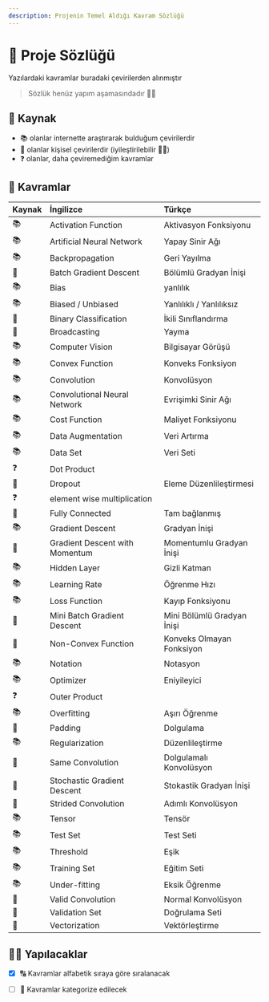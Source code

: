 ```yaml
---
description: Projenin Temel Aldığı Kavram Sözlüğü
---
```


# 📕 Proje Sözlüğü

Yazılardaki kavramlar buradaki çevirilerden alınmıştır

> Sözlük henüz yapım aşamasındadır 👷‍♀️

## 🐾 Kaynak

* 📚 olanlar internette araştırarak bulduğum çevirilerdir
* 🦋 olanlar kişisel çevirilerdir \(iyileştirilebilir 👩‍🔧\)
* ❓ olanlar, daha çeviremediğim kavramlar

## 💫 Kavramlar

| Kaynak | İngilizce | Türkçe |
| :--- | :--- | :--- |
| 📚 | Activation Function | Aktivasyon Fonksiyonu |
| 📚 | Artificial Neural Network | Yapay Sinir Ağı |
| 📚 | Backpropagation | Geri Yayılma |
| 🦋 | Batch Gradient Descent | Bölümlü Gradyan İnişi |
| 📚 | Bias | yanlılık |
| 📚 | Biased / Unbiased | Yanlılıklı / Yanlılıksız |
| 🦋 | Binary Classification | İkili Sınıflandırma |
| 🦋 | Broadcasting | Yayma |
| 📚 | Computer Vision | Bilgisayar Görüşü |
| 📚 | Convex Function | Konveks Fonksiyon |
| 📚 | Convolution | Konvolüsyon |
| 📚 | Convolutional Neural Network | Evrişimki Sinir Ağı |
| 📚 | Cost Function | Maliyet Fonksiyonu |
| 📚 | Data Augmentation | Veri Artırma |
| 📚 | Data Set | Veri Seti |
| ❓ | Dot Product |  |
| 🦋 | Dropout | Eleme Düzenlileştirmesi |
| ❓ | element wise multiplication |  |
| 🦋 | Fully Connected | Tam bağlanmış |
| 📚 | Gradient Descent | Gradyan İnişi |
| 🦋 | Gradient Descent with Momentum | Momentumlu Gradyan İnişi |
| 📚 | Hidden Layer | Gizli Katman |
| 📚 | Learning Rate | Öğrenme Hızı |
| 📚 | Loss Function | Kayıp Fonksiyonu |
| 🦋 | Mini Batch Gradient Descent | Mini Bölümlü Gradyan İnişi |
| 🦋 | Non-Convex Function | Konveks Olmayan Fonksiyon |
| 📚 | Notation | Notasyon |
| 📚 | Optimizer | Eniyileyici |
| ❓ | Outer Product |  |
| 📚 | Overfitting | Aşırı Öğrenme |
| 🦋 | Padding | Dolgulama |
| 📚 | Regularization | Düzenlileştirme |
| 🦋 | Same Convolution | Dolgulamalı Konvolüsyon |
| 🦋 | Stochastic Gradient Descent | Stokastik Gradyan İnişi |
| 🦋 | Strided Convolution | Adımlı Konvolüsyon |
| 📚 | Tensor | Tensör |
| 📚 | Test Set | Test Seti |
| 📚 | Threshold | Eşik |
| 📚 | Training Set | Eğitim Seti |
| 📚 | Under-fitting | Eksik Öğrenme |
| 🦋 | Valid Convolution | Normal Konvolüsyon |
| 🦋 | Validation Set | Doğrulama Seti |
| 🦋 | Vectorization | Vektörleştirme |

## 👷‍♀️ Yapılacaklar

* [x] 🔠 Kavramlar alfabetik sıraya göre sıralanacak
* [ ] 🎨 Kavramlar kategorize edilecek

